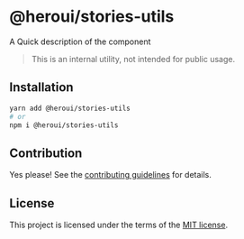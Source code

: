 # @heroui/stories-utils

A Quick description of the component

> This is an internal utility, not intended for public usage.

## Installation

```sh
yarn add @heroui/stories-utils
# or
npm i @heroui/stories-utils
```

## Contribution

Yes please! See the
[contributing guidelines](https://github.com/nextui-org/nextui/blob/master/CONTRIBUTING.md)
for details.

## License

This project is licensed under the terms of the
[MIT license](https://github.com/nextui-org/nextui/blob/master/LICENSE).
